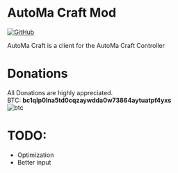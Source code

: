 # AutoMa Craft Mod
[![GitHub](https://img.shields.io/github/license/3top1a/M.A.C.C.-mod?color=critical&style=for-the-badge)](https://github.com/3top1a/M.A.C.C.-mod/blob/master/LICENSE)

AutoMa Craft is a client for the AutoMa Craft Controller 

# Donations
All Donations are highly appreciated.<br>
BTC: <b>bc1qlp0lna5td0cqzaywdda0w73864aytuatpf4yxs</b><br>
![btc](https://github.com/3top1a/M.A.C.C.-mod/blob/master/qrcode.png)

# TODO:
* Optimization
* Better input
